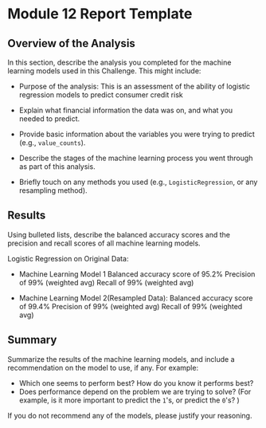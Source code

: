 # Module 12 Report Template

## Overview of the Analysis

In this section, describe the analysis you completed for the machine learning models used in this Challenge. This might include:

* Purpose of the analysis:
    This is an assessment of the ability of logistic regression models to predict consumer credit risk


* Explain what financial information the data was on, and what you needed to predict.
* Provide basic information about the variables you were trying to predict (e.g., `value_counts`).
* Describe the stages of the machine learning process you went through as part of this analysis.
* Briefly touch on any methods you used (e.g., `LogisticRegression`, or any resampling method).



## Results

Using bulleted lists, describe the balanced accuracy scores and the precision and recall scores of all machine learning models.

Logistic Regression on Original Data:
* Machine Learning Model 1
Balanced accuracy score of 95.2%
Precision of 99% (weighted avg)
Recall of 99% (weighted avg)


* Machine Learning Model 2(Resampled Data):
Balanced accuracy score of 99.4%
Precision of 99% (weighted avg)
Recall of 99% (weighted avg)


## Summary

Summarize the results of the machine learning models, and include a recommendation on the model to use, if any. For example:
* Which one seems to perform best? How do you know it performs best?
* Does performance depend on the problem we are trying to solve? (For example, is it more important to predict the `1`'s, or predict the `0`'s? )

If you do not recommend any of the models, please justify your reasoning.

